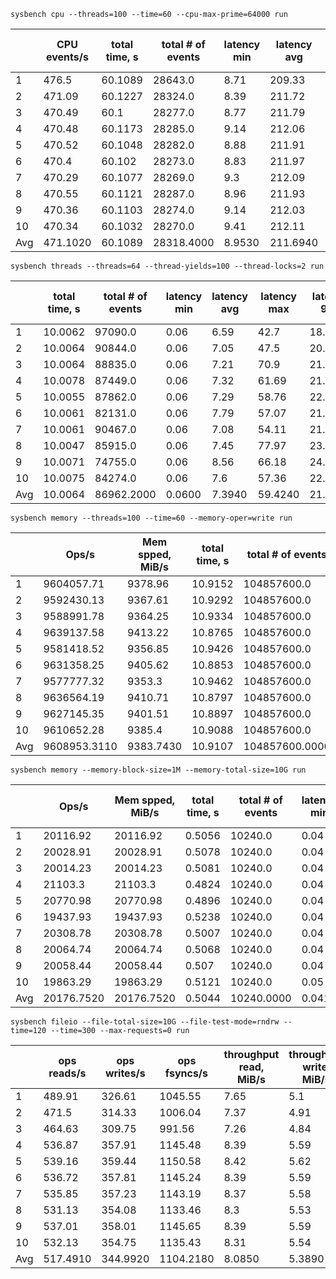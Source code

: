 `sysbench cpu --threads=100 --time=60 --cpu-max-prime=64000 run`

|     | CPU events/s | total time, s | total # of events | latency min | latency avg | latency max | latency 95p | latency sum | events avg | events stddev | exec time avg | exec time sttdev |
| --- | ------------ | ------------- | ----------------- | ----------- | ----------- | ----------- | ----------- | ----------- | ---------- | ------------- | ------------- | ---------------- |
| 1 | 476.5 | 60.1089 | 28643.0 | 8.71 | 209.33 | 477.0 | 287.38 | 5995931.29 | 286.43 | 26.93 | 59.9593 | 0.06 |
| 2 | 471.09 | 60.1227 | 28324.0 | 8.39 | 211.72 | 400.8 | 262.64 | 5996725.37 | 283.24 | 7.9 | 59.9673 | 0.08 |
| 3 | 470.49 | 60.1 | 28277.0 | 8.77 | 211.79 | 422.15 | 262.64 | 5988814.31 | 282.77 | 7.36 | 59.8881 | 0.09 |
| 4 | 470.48 | 60.1173 | 28285.0 | 9.14 | 212.06 | 386.47 | 262.64 | 5998139.6 | 282.85 | 10.61 | 59.9814 | 0.06 |
| 5 | 470.52 | 60.1048 | 28282.0 | 8.88 | 211.91 | 448.89 | 267.41 | 5993168.29 | 282.82 | 8.96 | 59.9317 | 0.08 |
| 6 | 470.4 | 60.102 | 28273.0 | 8.83 | 211.97 | 388.97 | 262.64 | 5993067.24 | 282.73 | 9.33 | 59.9307 | 0.07 |
| 7 | 470.29 | 60.1077 | 28269.0 | 9.3 | 212.09 | 456.36 | 262.64 | 5995586.57 | 282.69 | 6.51 | 59.9559 | 0.07 |
| 8 | 470.55 | 60.1121 | 28287.0 | 8.96 | 211.93 | 447.94 | 262.64 | 5994862.2 | 282.87 | 7.56 | 59.9486 | 0.07 |
| 9 | 470.36 | 60.1103 | 28274.0 | 9.14 | 212.03 | 408.71 | 262.64 | 5994811.61 | 282.74 | 8.93 | 59.9481 | 0.07 |
| 10 | 470.34 | 60.1032 | 28270.0 | 9.41 | 212.11 | 408.97 | 267.41 | 5996291.0 | 282.7 | 8.8 | 59.9629 | 0.07 |
| Avg | 471.1020 | 60.1089 | 28318.4000 | 8.9530 | 211.6940 | 424.6260 | 266.0680 | 5994739.7480 | 283.1840 | 10.2890 | 59.9474 | 0.0720 |

`sysbench threads --threads=64 --thread-yields=100 --thread-locks=2 run`

|     | total time, s | total # of events | latency min | latency avg | latency max | latency 95p | latency sum | events avg | events stddev | exec time avg | exec time sttdev |
| --- | ------------- | ----------------- | ----------- | ----------- | ----------- | ----------- | ----------- | ---------- | ------------- | ------------- | ---------------- |
| 1 | 10.0062 | 97090.0 | 0.06 | 6.59 | 42.7 | 18.95 | 640186.56 | 1517.0312 | 33.96 | 10.0029 | 0.0 |
| 2 | 10.0064 | 90844.0 | 0.06 | 7.05 | 47.5 | 20.0 | 640171.65 | 1419.4375 | 50.68 | 10.0027 | 0.0 |
| 3 | 10.0064 | 88835.0 | 0.06 | 7.21 | 70.9 | 21.5 | 640161.86 | 1388.0469 | 58.05 | 10.0025 | 0.0 |
| 4 | 10.0078 | 87449.0 | 0.06 | 7.32 | 61.69 | 21.5 | 640262.6 | 1366.3906 | 48.87 | 10.0041 | 0.0 |
| 5 | 10.0055 | 87862.0 | 0.06 | 7.29 | 58.76 | 22.28 | 640142.96 | 1372.8438 | 54.89 | 10.0022 | 0.0 |
| 6 | 10.0061 | 82131.0 | 0.06 | 7.79 | 57.07 | 21.89 | 640181.6 | 1283.2969 | 38.64 | 10.0028 | 0.0 |
| 7 | 10.0061 | 90467.0 | 0.06 | 7.08 | 54.11 | 21.5 | 640180.67 | 1413.5469 | 51.01 | 10.0028 | 0.0 |
| 8 | 10.0047 | 85915.0 | 0.06 | 7.45 | 77.97 | 23.1 | 640101.09 | 1342.4219 | 54.52 | 10.0016 | 0.0 |
| 9 | 10.0071 | 74755.0 | 0.06 | 8.56 | 66.18 | 24.83 | 640222.73 | 1168.0469 | 25.97 | 10.0035 | 0.0 |
| 10 | 10.0075 | 84274.0 | 0.06 | 7.6 | 57.36 | 22.69 | 640239.94 | 1316.7812 | 40.05 | 10.0037 | 0.0 |
| Avg | 10.0064 | 86962.2000 | 0.0600 | 7.3940 | 59.4240 | 21.8240 | 640185.1660 | 1358.7844 | 45.6640 | 10.0029 | 0.0000 |

`sysbench memory --threads=100 --time=60 --memory-oper=write run`

|     | Ops/s | Mem spped, MiB/s | total time, s | total # of events | latency min | latency avg | latency max | latency 95p | latency sum | events avg | events stddev | exec time avg | exec time sttdev |
| --- | ----- | ---------------- | ------------- | ----------------- | ----------- | ----------- | ----------- | ----------- | ----------- | ---------- | ------------- | ------------- | ---------------- |
| 1 | 9604057.71 | 9378.96 | 10.9152 | 104857600.0 | 0.0 | 0.01 | 340.87 | 0.0 | 833532.17 | 1048576.0 | 0.0 | 8.3353 | 0.55 |
| 2 | 9592430.13 | 9367.61 | 10.9292 | 104857600.0 | 0.0 | 0.01 | 226.87 | 0.0 | 826780.4 | 1048576.0 | 0.0 | 8.2678 | 0.44 |
| 3 | 9588991.78 | 9364.25 | 10.9334 | 104857600.0 | 0.0 | 0.01 | 208.01 | 0.0 | 829536.16 | 1048576.0 | 0.0 | 8.2954 | 0.43 |
| 4 | 9639137.58 | 9413.22 | 10.8765 | 104857600.0 | 0.0 | 0.01 | 255.9 | 0.0 | 818893.96 | 1048576.0 | 0.0 | 8.1889 | 0.69 |
| 5 | 9581418.52 | 9356.85 | 10.9426 | 104857600.0 | 0.0 | 0.01 | 203.98 | 0.0 | 829689.57 | 1048576.0 | 0.0 | 8.2969 | 0.42 |
| 6 | 9631358.25 | 9405.62 | 10.8853 | 104857600.0 | 0.0 | 0.01 | 260.01 | 0.0 | 818137.31 | 1048576.0 | 0.0 | 8.1814 | 0.46 |
| 7 | 9577777.32 | 9353.3 | 10.9462 | 104857600.0 | 0.0 | 0.01 | 216.01 | 0.0 | 837670.01 | 1048576.0 | 0.0 | 8.3767 | 0.43 |
| 8 | 9636564.19 | 9410.71 | 10.8797 | 104857600.0 | 0.0 | 0.01 | 231.96 | 0.0 | 829045.9 | 1048576.0 | 0.0 | 8.2905 | 0.39 |
| 9 | 9627145.35 | 9401.51 | 10.8897 | 104857600.0 | 0.0 | 0.01 | 234.74 | 0.0 | 819270.43 | 1048576.0 | 0.0 | 8.1927 | 0.51 |
| 10 | 9610652.28 | 9385.4 | 10.9088 | 104857600.0 | 0.0 | 0.01 | 211.96 | 0.0 | 826277.04 | 1048576.0 | 0.0 | 8.2628 | 0.42 |
| Avg | 9608953.3110 | 9383.7430 | 10.9107 | 104857600.0000 | 0.0000 | 0.0100 | 239.0310 | 0.0000 | 826883.2950 | 1048576.0000 | 0.0000 | 8.2688 | 0.4740 |

`sysbench memory --memory-block-size=1M --memory-total-size=10G run`

|     | Ops/s | Mem spped, MiB/s | total time, s | total # of events | latency min | latency avg | latency max | latency 95p | latency sum | events avg | events stddev | exec time avg | exec time sttdev |
| --- | ----- | ---------------- | ------------- | ----------------- | ----------- | ----------- | ----------- | ----------- | ----------- | ---------- | ------------- | ------------- | ---------------- |
| 1 | 20116.92 | 20116.92 | 0.5056 | 10240.0 | 0.04 | 0.05 | 0.22 | 0.07 | 502.6 | 10240.0 | 0.0 | 0.5026 | 0.0 |
| 2 | 20028.91 | 20028.91 | 0.5078 | 10240.0 | 0.04 | 0.05 | 0.22 | 0.05 | 504.79 | 10240.0 | 0.0 | 0.5048 | 0.0 |
| 3 | 20014.23 | 20014.23 | 0.5081 | 10240.0 | 0.04 | 0.05 | 0.24 | 0.05 | 505.08 | 10240.0 | 0.0 | 0.5051 | 0.0 |
| 4 | 21103.3 | 21103.3 | 0.4824 | 10240.0 | 0.04 | 0.05 | 0.54 | 0.05 | 479.77 | 10240.0 | 0.0 | 0.4798 | 0.0 |
| 5 | 20770.98 | 20770.98 | 0.4896 | 10240.0 | 0.04 | 0.05 | 0.23 | 0.05 | 486.83 | 10240.0 | 0.0 | 0.4868 | 0.0 |
| 6 | 19437.93 | 19437.93 | 0.5238 | 10240.0 | 0.04 | 0.05 | 0.42 | 0.06 | 520.87 | 10240.0 | 0.0 | 0.5209 | 0.0 |
| 7 | 20308.78 | 20308.78 | 0.5007 | 10240.0 | 0.04 | 0.05 | 0.11 | 0.05 | 498.06 | 10240.0 | 0.0 | 0.4981 | 0.0 |
| 8 | 20064.74 | 20064.74 | 0.5068 | 10240.0 | 0.04 | 0.05 | 0.29 | 0.05 | 503.44 | 10240.0 | 0.0 | 0.5034 | 0.0 |
| 9 | 20058.44 | 20058.44 | 0.507 | 10240.0 | 0.04 | 0.05 | 0.16 | 0.05 | 503.98 | 10240.0 | 0.0 | 0.504 | 0.0 |
| 10 | 19863.29 | 19863.29 | 0.5121 | 10240.0 | 0.05 | 0.05 | 0.72 | 0.06 | 508.24 | 10240.0 | 0.0 | 0.5082 | 0.0 |
| Avg | 20176.7520 | 20176.7520 | 0.5044 | 10240.0000 | 0.0410 | 0.0500 | 0.3150 | 0.0540 | 501.3660 | 10240.0000 | 0.0000 | 0.5014 | 0.0000 |

`sysbench fileio --file-total-size=10G --file-test-mode=rndrw --time=120 --time=300 --max-requests=0 run`

|     | ops reads/s | ops writes/s | ops fsyncs/s | throughput read, MiB/s | throughput write, MiB/s | total time, s | total # of events | latency min | latency avg | latency max | latency 95p | latency sum | events avg | events stddev | exec time avg | exec time sttdev |
| --- | ----------- | ------------ | ------------ | ---------------------- | ----------------------- | ------------- | ----------------- | ----------- | ----------- | ----------- | ----------- | ----------- | ---------- | ------------- | ------------- | ---------------- |
| 1 | 489.91 | 326.61 | 1045.55 | 7.65 | 5.1 | 300.2947 | 559047.0 | 0.0 | 0.54 | 427.74 | 2.3 | 299963.52 | 559047.0 | 0.0 | 299.9635 | 0.0 |
| 2 | 471.5 | 314.33 | 1006.04 | 7.37 | 4.91 | 300.0623 | 537547.0 | 0.0 | 0.56 | 403.97 | 2.35 | 299702.01 | 537547.0 | 0.0 | 299.702 | 0.0 |
| 3 | 464.63 | 309.75 | 991.56 | 7.26 | 4.84 | 300.2369 | 530076.0 | 0.0 | 0.57 | 639.78 | 2.39 | 299907.02 | 530076.0 | 0.0 | 299.907 | 0.0 |
| 4 | 536.87 | 357.91 | 1145.48 | 8.39 | 5.59 | 300.0736 | 612102.0 | 0.0 | 0.49 | 316.16 | 2.39 | 299652.63 | 612102.0 | 0.0 | 299.6526 | 0.0 |
| 5 | 539.16 | 359.44 | 1150.58 | 8.42 | 5.62 | 300.0199 | 614672.0 | 0.0 | 0.49 | 365.61 | 2.39 | 299642.72 | 614672.0 | 0.0 | 299.6427 | 0.0 |
| 6 | 536.72 | 357.81 | 1145.24 | 8.39 | 5.59 | 300.0415 | 611896.0 | 0.0 | 0.49 | 171.4 | 2.43 | 299642.13 | 611896.0 | 0.0 | 299.6421 | 0.0 |
| 7 | 535.85 | 357.23 | 1143.19 | 8.37 | 5.58 | 300.0821 | 610927.0 | 0.0 | 0.49 | 213.83 | 2.43 | 299649.03 | 610927.0 | 0.0 | 299.649 | 0.0 |
| 8 | 531.13 | 354.08 | 1133.46 | 8.3 | 5.53 | 300.0402 | 605557.0 | 0.0 | 0.49 | 365.31 | 2.43 | 299658.41 | 605557.0 | 0.0 | 299.6584 | 0.0 |
| 9 | 537.01 | 358.01 | 1145.65 | 8.39 | 5.59 | 300.1029 | 612289.0 | 0.0 | 0.49 | 23.83 | 2.43 | 299647.25 | 612289.0 | 0.0 | 299.6472 | 0.0 |
| 10 | 532.13 | 354.75 | 1135.43 | 8.31 | 5.54 | 300.0389 | 606649.0 | 0.0 | 0.49 | 232.44 | 2.43 | 299657.97 | 606649.0 | 0.0 | 299.658 | 0.0 |
| Avg | 517.4910 | 344.9920 | 1104.2180 | 8.0850 | 5.3890 | 300.0993 | 590076.2000 | 0.0000 | 0.5100 | 316.0070 | 2.3970 | 299712.2690 | 590076.2000 | 0.0000 | 299.7122 | 0.0000 |